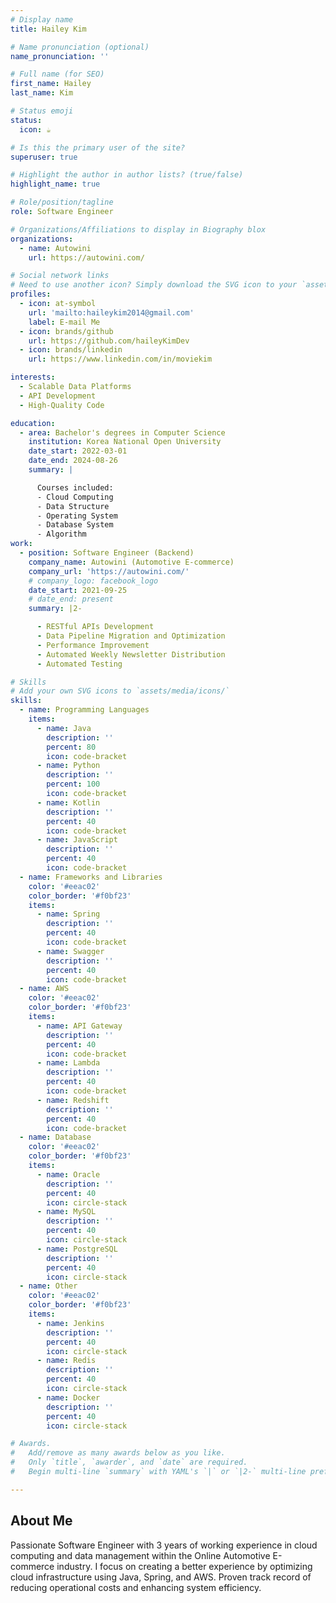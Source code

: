 ```yaml
---
# Display name
title: Hailey Kim

# Name pronunciation (optional)
name_pronunciation: ''

# Full name (for SEO)
first_name: Hailey
last_name: Kim

# Status emoji
status:
  icon: ☕️

# Is this the primary user of the site?
superuser: true

# Highlight the author in author lists? (true/false)
highlight_name: true

# Role/position/tagline
role: Software Engineer

# Organizations/Affiliations to display in Biography blox
organizations:
  - name: Autowini
    url: https://autowini.com/

# Social network links
# Need to use another icon? Simply download the SVG icon to your `assets/media/icons/` folder.
profiles:
  - icon: at-symbol
    url: 'mailto:haileykim2014@gmail.com'
    label: E-mail Me
  - icon: brands/github
    url: https://github.com/haileyKimDev
  - icon: brands/linkedin
    url: https://www.linkedin.com/in/moviekim

interests:
  - Scalable Data Platforms
  - API Development
  - High-Quality Code

education:
  - area: Bachelor's degrees in Computer Science
    institution: Korea National Open University 
    date_start: 2022-03-01
    date_end: 2024-08-26
    summary: |

      Courses included:
      - Cloud Computing
      - Data Structure
      - Operating System
      - Database System
      - Algorithm
work:
  - position: Software Engineer (Backend)
    company_name: Autowini (Automotive E-commerce)
    company_url: 'https://autowini.com/'
    # company_logo: facebook_logo
    date_start: 2021-09-25
    # date_end: present
    summary: |2-

      - RESTful APIs Development
      - Data Pipeline Migration and Optimization
      - Performance Improvement
      - Automated Weekly Newsletter Distribution
      - Automated Testing

# Skills
# Add your own SVG icons to `assets/media/icons/`
skills:
  - name: Programming Languages
    items:
      - name: Java
        description: ''
        percent: 80
        icon: code-bracket
      - name: Python
        description: ''
        percent: 100
        icon: code-bracket
      - name: Kotlin 
        description: ''
        percent: 40
        icon: code-bracket
      - name: JavaScript
        description: ''
        percent: 40
        icon: code-bracket
  - name: Frameworks and Libraries
    color: '#eeac02'
    color_border: '#f0bf23'
    items:
      - name: Spring
        description: ''
        percent: 40
        icon: code-bracket
      - name: Swagger
        description: ''
        percent: 40
        icon: code-bracket
  - name: AWS
    color: '#eeac02'
    color_border: '#f0bf23'
    items:
      - name: API Gateway
        description: ''
        percent: 40
        icon: code-bracket
      - name: Lambda
        description: ''
        percent: 40
        icon: code-bracket
      - name: Redshift
        description: ''
        percent: 40
        icon: code-bracket
  - name: Database
    color: '#eeac02'
    color_border: '#f0bf23'
    items:
      - name: Oracle
        description: ''
        percent: 40
        icon: circle-stack
      - name: MySQL
        description: ''
        percent: 40
        icon: circle-stack
      - name: PostgreSQL
        description: ''
        percent: 40
        icon: circle-stack
  - name: Other
    color: '#eeac02'
    color_border: '#f0bf23'
    items:
      - name: Jenkins
        description: ''
        percent: 40
        icon: circle-stack
      - name: Redis
        description: ''
        percent: 40
        icon: circle-stack
      - name: Docker
        description: ''
        percent: 40
        icon: circle-stack

# Awards.
#   Add/remove as many awards below as you like.
#   Only `title`, `awarder`, and `date` are required.
#   Begin multi-line `summary` with YAML's `|` or `|2-` multi-line prefix and indent 2 spaces below.

---
```


## About Me

Passionate Software Engineer with 3 years of working experience in cloud computing and data management within the Online Automotive E-commerce industry. I focus on creating a better experience by optimizing cloud infrastructure using Java, Spring, and AWS. Proven track record of reducing operational costs and enhancing system efficiency.